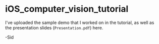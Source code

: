 # iOS_computer_vision_tutorial

I've uploaded the sample demo that I worked on in the tutorial, as well as the presentation slides (`Presentation.pdf`) here.


-Sid
